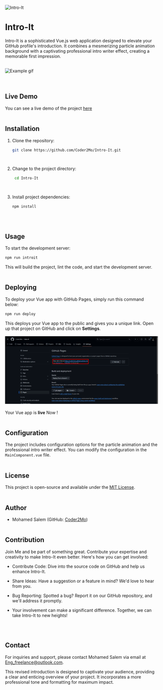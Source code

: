 ![Intro-It](https://socialify.git.ci/Coder2Mo/Intro-It/image?description=1&descriptionEditable=Intro-It%20is%20a%20sophisticated%20Vue.js%20web%20application%20designed%20to%20elevate%20your%20GitHub%20profile%20introduction.&font=Source%20Code%20Pro&forks=1&issues=1&language=1&name=1&owner=1&pattern=Floating%20Cogs&pulls=1&stargazers=1&theme=Dark)

# Intro-It

Intro-It is a sophisticated Vue.js web application designed to elevate your GitHub profile's
introduction. It combines a mesmerizing particle animation background with a captivating
professional intro writer effect, creating a memorable first impression.
<br>
<br>
<div class="box"><img src="https://s5.gifyu.com/images/SRzKu.gif"alt="Example gif"></div>
<br>
<br>

## Live Demo

You can see a live demo of the project [here](https://coder2mo.github.io/Intro-It/)
<br>
<br>

## Installation

1. Clone the repository:

   ```bash
   git clone https://github.com/Coder2Mo/Intro-It.git
   ```

   <br>

2. Change to the project directory:

   ```bash
    cd Intro-It
   ```

   <br>

3. Install project dependencies:

   ```bash
   npm install
   ```

   <br>
   <br>

## Usage

To start the development server:

```bash
npm run introit
```

This will build the project, lint the code, and start the development server.
<br>
<br>

## Deploying

To deploy your Vue app with GitHub Pages, simply run this command below:


```bash
npm run deploy
```

This deploys your Vue app to the public and gives you a unique link. Open up that project on GitHub and click on <strong>Settings</strong>.
<br>
<br>
![A photo explaining how to deploy our vue project on github pages](https://github.com/Coder2Mo/Intro-It/blob/main/src/assets/1.png?raw=true)
<br>
<br>
Your Vue app is <strong>live</strong> Now !
<br>
<br>

## Configuration

The project includes configuration options for the particle animation and the professional intro writer effect. You can modify the configuration in the `MainComponent.vue` file.
<br>
<br>

## License

This project is open-source and available under the [MIT License](LICENSE).
<br>
<br>

## Author

- Mohamed Salem (GitHub: [Coder2Mo](https://github.com/Coder2Mo))
  <br>
  <br>

## Contribution

Join Me and be part of something great. Contribute your expertise and creativity to make Intro-It even better. Here's how you can get involved:

- Contribute Code: Dive into the source code on GitHub and help us enhance Intro-It.
  
- Share Ideas: Have a suggestion or a feature in mind? We'd love to hear from you.

- Bug Reporting: Spotted a bug? Report it on our GitHub repository, and we'll address it promptly.

- Your involvement can make a significant difference. Together, we can take Intro-It to new heights!
<br>
<br>

## Contact

For inquiries and support, please contact Mohamed Salem via email at [Eng_freelance@outlook.com](mailto:Eng_freelance@outlook.com).

This revised introduction is designed to captivate your audience, providing a clear and enticing overview of your project. It incorporates a more professional tone and formatting for maximum impact.
